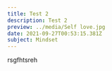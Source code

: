 ```yaml
---
title: Test 2
description: Test 2
preview: ../media/Self love.jpg
date: 2021-09-27T00:53:15.381Z
subject: Mindset
---
```

rsgfhtsreh